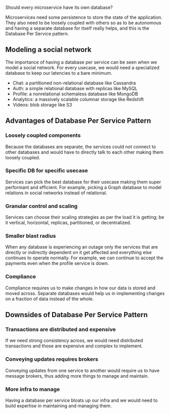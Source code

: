 Should every microservice have its own database?

Microservices need some persistence to store the state of the application. They also need to be loosely coupled with others so as to be autonomous and having a separate database for itself really helps, and this is the Database Per Service pattern.

## Modeling a social network

The importance of having a database per service can be seen when we model a social network. For every usecase, we would need a specialized database to keep our latencies to a bare minimum.

- Chat: a partitioned non-relational database like Cassandra
- Auth: a simple relational database with replicas like MySQL
- Profile: a nonrelational schemaless database like MongoDB
- Analytics: a massively scalable columnar storage like Redshift
- Videos: blob storage like S3

## Advantages of Database Per Service Pattern

### Loosely coupled components

Because the databases are separate, the services could not connect to other databases and would have to directly talk to each other making them loosely coupled.

### Specific DB for specific usecase

Services can pick the best database for their usecase making them super performant and efficient. For example, picking a Graph database to model relations in social networks instead of relational.

### Granular control and scaling

Services can choose their scaling strategies as per the load it is getting; be it vertical, horizontal, replicas, partitioned, or decentralized.

### Smaller blast radius

When any database is experiencing an outage only the services that are directly or indirectly dependent on it get affected and everything else continues to operate normally. For example, we can continue to accept the payments even when the profile service is down.

### Compliance

Compliance requires us to make changes in how our data is stored and moved across. Separate databases would help us in implementing changes on a fraction of data instead of the whole.

## Downsides of Database Per Service Pattern

### Transactions are distributed and expensive

If we need strong consistency across, we would need distributed transactions and those are expensive and complex to implement.

### Conveying updates requires brokers

Conveying updates from one service to another would require us to have message brokers, thus adding more things to manage and maintain.

### More infra to manage

Having a database per service bloats up our infra and we would need to build expertise in maintaining and managing them.